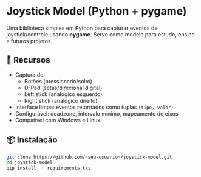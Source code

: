 # Joystick Model (Python + pygame)

Uma biblioteca simples em Python para capturar eventos de joystick/controle usando **pygame**.
Serve como modelo para estudo, ensino e futuros projetos.

## 🚀 Recursos
- Captura de:
  - Botões (pressionado/solto)
  - D-Pad (setas/direcional digital)
  - Left stick (analógico esquerdo)
  - Right stick (analógico direito)
- Interface limpa: eventos retornados como tuplas `(tipo, valor)`
- Configurável: deadzone, intervalo mínimo, mapeamento de eixos
- Compatível com Windows e Linux

## 📦 Instalação
```bash
git clone https://github.com/<seu-usuario>/joystick-model.git
cd joystick-model
pip install -r requirements.txt
